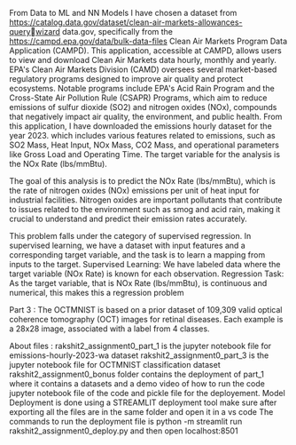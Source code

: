 From Data to ML and NN Models
I have chosen a dataset from https://catalog.data.gov/dataset/clean-air-markets-allowances-querywizard data.gov, specifically from the https://campd.epa.gov/data/bulk-data-files Clean Air 
Markets Program Data Application (CAMPD). This application, accessible at CAMPD, allows 
users to view and download Clean Air Markets data hourly, monthly and yearly. 
EPA's Clean Air Markets Division (CAMD) oversees several market-based regulatory programs 
designed to improve air quality and protect ecosystems. Notable programs include EPA's Acid 
Rain Program and the Cross-State Air Pollution Rule (CSAPR) Programs, which aim to reduce 
emissions of sulfur dioxide (SO2) and nitrogen oxides (NOx), compounds that negatively impact 
air quality, the environment, and public health. 
From this application, I have downloaded the emissions hourly dataset for the year 2023. which 
includes various features related to emissions, such as SO2 Mass, Heat Input, NOx Mass, CO2 
Mass, and operational parameters like Gross Load and Operating Time. The target variable for 
the analysis is the NOx Rate (lbs/mmBtu).

The goal of this analysis is to predict the NOx Rate (lbs/mmBtu), which is the rate of nitrogen 
oxides (NOx) emissions per unit of heat input for industrial facilities. Nitrogen oxides are 
important pollutants that contribute to issues related to the environment such as smog and acid 
rain, making it crucial to understand and predict their emission rates accurately.

This problem falls under the category of supervised regression. In supervised learning, we have a 
dataset with input features and a corresponding target variable, and the task is to learn a mapping 
from inputs to the target.
Supervised Learning: We have labeled data where the target variable (NOx Rate) is known for 
each observation.
Regression Task: As the target variable, that is NOx Rate (lbs/mmBtu), is continuous and 
numerical, this makes this a regression problem

Part 3 :
The OCTMNIST is based on a prior dataset of 109,309 valid optical coherence tomography 
(OCT) images for retinal diseases. Each example is a 28x28 image, associated with a label 
from 4 classes.

About files :
rakshit2_assignment0_part_1 is the jupyter notebook file for emissions-hourly-2023-wa dataset 
rakshit2_assignment0_part_3 is the jupyter notebook file for OCTMNIST classification dataset
rakshit2_assignment0_bonus folder contains the deployment of part_1 where it contains a datasets and a demo video of how to run the code jupyter notebook file of the code and pickle file for the deployement.
Model Deployment is done using a STREAMLIT deployment tool make sure after exporting all the files are in the same folder and open it in a vs code 
The commands to run the deployment file is python -m streamlit run rakshit2_assignment0_deploy.py and then open localhost:8501 
